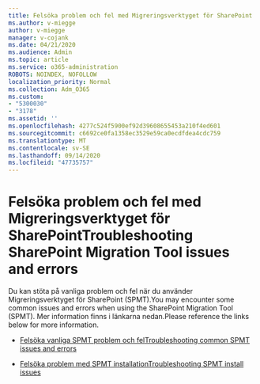 ```yaml
---
title: Felsöka problem och fel med Migreringsverktyget för SharePoint
ms.author: v-miegge
author: v-miegge
manager: v-cojank
ms.date: 04/21/2020
ms.audience: Admin
ms.topic: article
ms.service: o365-administration
ROBOTS: NOINDEX, NOFOLLOW
localization_priority: Normal
ms.collection: Adm_O365
ms.custom:
- "5300030"
- "3178"
ms.assetid: ''
ms.openlocfilehash: 4277c524f5900ef92d39608655453a210f4ed601
ms.sourcegitcommit: c6692ce0fa1358ec3529e59ca0ecdfdea4cdc759
ms.translationtype: MT
ms.contentlocale: sv-SE
ms.lasthandoff: 09/14/2020
ms.locfileid: "47735757"
---
```

# <a name="troubleshooting-sharepoint-migration-tool-issues-and-errors"></a><span data-ttu-id="accd1-102">Felsöka problem och fel med Migreringsverktyget för SharePoint</span><span class="sxs-lookup"><span data-stu-id="accd1-102">Troubleshooting SharePoint Migration Tool issues and errors</span></span>

<span data-ttu-id="accd1-103">Du kan stöta på vanliga problem och fel när du använder Migreringsverktyget för SharePoint (SPMT).</span><span class="sxs-lookup"><span data-stu-id="accd1-103">You may encounter some common issues and errors when using the SharePoint Migration Tool (SPMT).</span></span> <span data-ttu-id="accd1-104">Mer information finns i länkarna nedan.</span><span class="sxs-lookup"><span data-stu-id="accd1-104">Please reference the links below for more information.</span></span>

- [<span data-ttu-id="accd1-105">Felsöka vanliga SPMT problem och fel</span><span class="sxs-lookup"><span data-stu-id="accd1-105">Troubleshooting common SPMT issues and errors</span></span>](https://docs.microsoft.com/sharepointmigration/troubleshooting-common-spmt-issues)

- [<span data-ttu-id="accd1-106">Felsöka problem med SPMT installation</span><span class="sxs-lookup"><span data-stu-id="accd1-106">Troubleshooting SPMT install issues</span></span>](https://docs.microsoft.com/sharepointmigration/spmt-install-issues)
